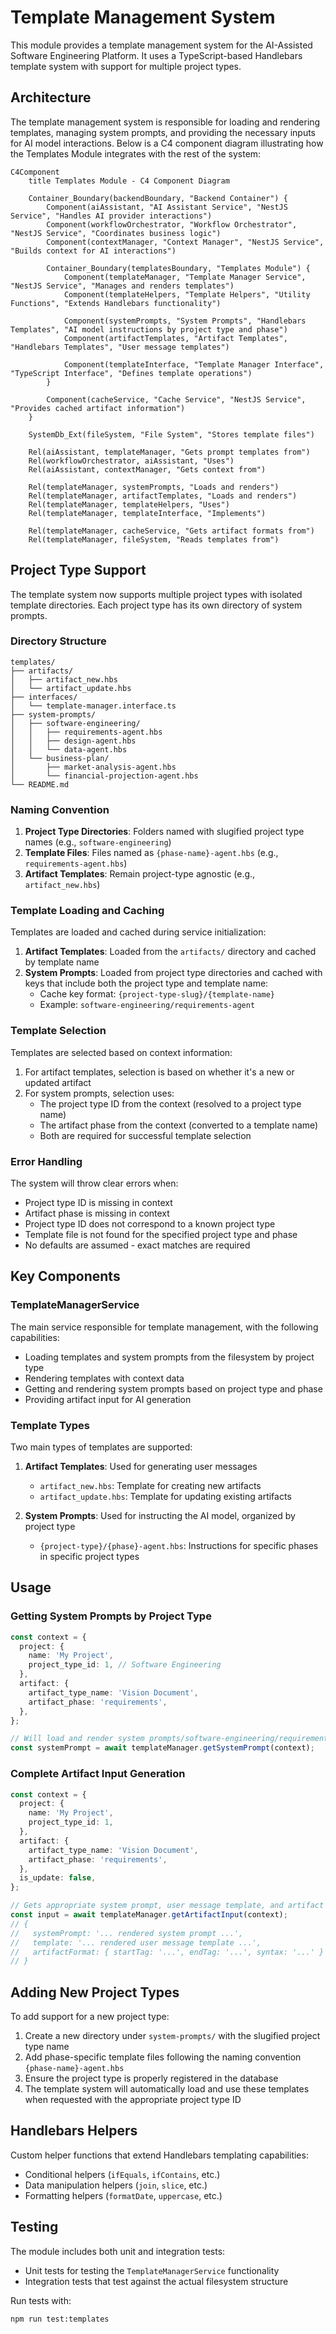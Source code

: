 # Template Management System

This module provides a template management system for the AI-Assisted Software Engineering Platform. It uses a TypeScript-based Handlebars template system with support for multiple project types.

## Architecture

The template management system is responsible for loading and rendering templates, managing system prompts, and providing the necessary inputs for AI model interactions. Below is a C4 component diagram illustrating how the Templates Module integrates with the rest of the system:

```mermaid
C4Component
    title Templates Module - C4 Component Diagram

    Container_Boundary(backendBoundary, "Backend Container") {
        Component(aiAssistant, "AI Assistant Service", "NestJS Service", "Handles AI provider interactions")
        Component(workflowOrchestrator, "Workflow Orchestrator", "NestJS Service", "Coordinates business logic")
        Component(contextManager, "Context Manager", "NestJS Service", "Builds context for AI interactions")

        Container_Boundary(templatesBoundary, "Templates Module") {
            Component(templateManager, "Template Manager Service", "NestJS Service", "Manages and renders templates")
            Component(templateHelpers, "Template Helpers", "Utility Functions", "Extends Handlebars functionality")

            Component(systemPrompts, "System Prompts", "Handlebars Templates", "AI model instructions by project type and phase")
            Component(artifactTemplates, "Artifact Templates", "Handlebars Templates", "User message templates")

            Component(templateInterface, "Template Manager Interface", "TypeScript Interface", "Defines template operations")
        }

        Component(cacheService, "Cache Service", "NestJS Service", "Provides cached artifact information")
    }

    SystemDb_Ext(fileSystem, "File System", "Stores template files")

    Rel(aiAssistant, templateManager, "Gets prompt templates from")
    Rel(workflowOrchestrator, aiAssistant, "Uses")
    Rel(aiAssistant, contextManager, "Gets context from")

    Rel(templateManager, systemPrompts, "Loads and renders")
    Rel(templateManager, artifactTemplates, "Loads and renders")
    Rel(templateManager, templateHelpers, "Uses")
    Rel(templateManager, templateInterface, "Implements")

    Rel(templateManager, cacheService, "Gets artifact formats from")
    Rel(templateManager, fileSystem, "Reads templates from")
```

## Project Type Support

The template system now supports multiple project types with isolated template directories. Each project type has its own directory of system prompts.

### Directory Structure

```
templates/
├── artifacts/
│   ├── artifact_new.hbs
│   └── artifact_update.hbs
├── interfaces/
│   └── template-manager.interface.ts
├── system-prompts/
│   ├── software-engineering/
│   │   ├── requirements-agent.hbs
│   │   ├── design-agent.hbs
│   │   └── data-agent.hbs
│   └── business-plan/
│       ├── market-analysis-agent.hbs
│       └── financial-projection-agent.hbs
└── README.md
```

### Naming Convention

1. **Project Type Directories**: Folders named with slugified project type names (e.g., `software-engineering`)
2. **Template Files**: Files named as `{phase-name}-agent.hbs` (e.g., `requirements-agent.hbs`)
3. **Artifact Templates**: Remain project-type agnostic (e.g., `artifact_new.hbs`)

### Template Loading and Caching

Templates are loaded and cached during service initialization:

1. **Artifact Templates**: Loaded from the `artifacts/` directory and cached by template name
2. **System Prompts**: Loaded from project type directories and cached with keys that include both the project type and template name:
   - Cache key format: `{project-type-slug}/{template-name}`
   - Example: `software-engineering/requirements-agent`

### Template Selection

Templates are selected based on context information:

1. For artifact templates, selection is based on whether it's a new or updated artifact
2. For system prompts, selection uses:
   - The project type ID from the context (resolved to a project type name)
   - The artifact phase from the context (converted to a template name)
   - Both are required for successful template selection

### Error Handling

The system will throw clear errors when:

- Project type ID is missing in context
- Artifact phase is missing in context
- Project type ID does not correspond to a known project type
- Template file is not found for the specified project type and phase
- No defaults are assumed - exact matches are required

## Key Components

### TemplateManagerService

The main service responsible for template management, with the following capabilities:

- Loading templates and system prompts from the filesystem by project type
- Rendering templates with context data
- Getting and rendering system prompts based on project type and phase
- Providing artifact input for AI generation

### Template Types

Two main types of templates are supported:

1. **Artifact Templates**: Used for generating user messages

   - `artifact_new.hbs`: Template for creating new artifacts
   - `artifact_update.hbs`: Template for updating existing artifacts

2. **System Prompts**: Used for instructing the AI model, organized by project type
   - `{project-type}/{phase}-agent.hbs`: Instructions for specific phases in specific project types

## Usage

### Getting System Prompts by Project Type

```typescript
const context = {
  project: {
    name: 'My Project',
    project_type_id: 1, // Software Engineering
  },
  artifact: {
    artifact_type_name: 'Vision Document',
    artifact_phase: 'requirements',
  },
};

// Will load and render system prompts/software-engineering/requirements-agent.hbs
const systemPrompt = await templateManager.getSystemPrompt(context);
```

### Complete Artifact Input Generation

```typescript
const context = {
  project: {
    name: 'My Project',
    project_type_id: 1,
  },
  artifact: {
    artifact_type_name: 'Vision Document',
    artifact_phase: 'requirements',
  },
  is_update: false,
};

// Gets appropriate system prompt, user message template, and artifact format
const input = await templateManager.getArtifactInput(context);
// {
//   systemPrompt: '... rendered system prompt ...',
//   template: '... rendered user message template ...',
//   artifactFormat: { startTag: '...', endTag: '...', syntax: '...' }
// }
```

## Adding New Project Types

To add support for a new project type:

1. Create a new directory under `system-prompts/` with the slugified project type name
2. Add phase-specific template files following the naming convention `{phase-name}-agent.hbs`
3. Ensure the project type is properly registered in the database
4. The template system will automatically load and use these templates when requested with the appropriate project type ID

## Handlebars Helpers

Custom helper functions that extend Handlebars templating capabilities:

- Conditional helpers (`ifEquals`, `ifContains`, etc.)
- Data manipulation helpers (`join`, `slice`, etc.)
- Formatting helpers (`formatDate`, `uppercase`, etc.)

## Testing

The module includes both unit and integration tests:

- Unit tests for testing the `TemplateManagerService` functionality
- Integration tests that test against the actual filesystem structure

Run tests with:

```bash
npm run test:templates
```
